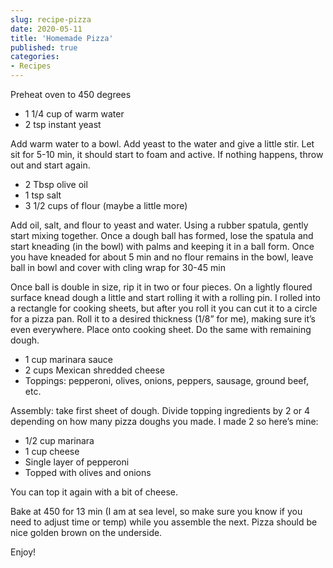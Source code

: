 ```yaml
---
slug: recipe-pizza
date: 2020-05-11
title: 'Homemade Pizza'
published: true
categories:
- Recipes
---
```


Preheat oven to 450 degrees

- 1 1/4 cup of warm water
- 2 tsp instant yeast

Add warm water to a bowl. Add yeast to the water and give a little stir. Let sit for 5-10 min, it should start to foam and active. If nothing happens, throw out and start again.

- 2 Tbsp olive oil
- 1 tsp salt
- 3 1/2 cups of flour (maybe a little more)

Add oil, salt, and flour to yeast and water. Using a rubber spatula, gently start mixing together. Once a dough ball has formed, lose the spatula and start kneading (in the bowl) with palms and keeping it in a ball form. Once you have kneaded for about 5 min and no flour remains in the bowl, leave ball in bowl and cover with cling wrap for 30-45 min

Once ball is double in size, rip it in two or four pieces. On a lightly floured surface knead dough a little and start rolling it with a rolling pin. I rolled into a rectangle for cooking sheets, but after you roll it you can cut it to a circle for a pizza pan. Roll it to a desired thickness (1/8” for me), making sure it’s even everywhere. Place onto cooking sheet. Do the same with remaining dough.

- 1 cup marinara sauce
- 2 cups Mexican shredded cheese
- Toppings: pepperoni, olives, onions, peppers, sausage, ground beef, etc.

Assembly: take first sheet of dough. Divide topping ingredients by 2 or 4 depending on how many pizza doughs you made. I made 2 so here’s mine:

- 1/2 cup marinara
- 1 cup cheese
- Single layer of pepperoni
- Topped with olives and onions

You can top it again with a bit of cheese.

Bake at 450 for 13 min (I am at sea level, so make sure you know if you need to adjust time or temp) while you assemble the next.  Pizza should be nice golden brown on the underside.

Enjoy!